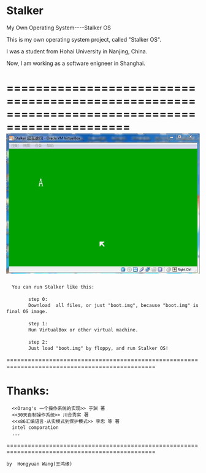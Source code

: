 Stalker
=======

My Own Operating System----Stalker OS

This is my own operating system project, called "Stalker OS".

I was a student from Hohai University in Nanjing, China.

Now, I am working as a software enigneer in Shanghai.

===============================================================================================
![Screenshot](./screenshot/psb.gif)
===============================================================================================
      You can run Stalker like this:

            step 0:
            Download  all files, or just "boot.img", because "boot.img" is final OS image.
            
            step 1:
            Run VirtualBox or other virtual machine.
            
            step 2:
            Just load "boot.img" by floppy, and run Stalker OS! 
  
================================================================================================


Thanks:
=======
      <<Orang's 一个操作系统的实现>> 于渊 著
      <<30天自制操作系统>> 川合秀实 著
      <<x86汇编语言-从实模式到保护模式>> 李忠 等 著
      intel comporation
      ...
================================================================================================

	
	by  Hongyuan Wang(王鸿缘)


